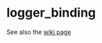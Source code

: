 # logger_binding

See also the [wiki page](https://github.com/JenniferBuehler/convenience-pkgs/wiki/baselib_binding)
